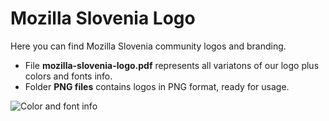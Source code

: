 # Mozilla Slovenia Logo

Here you can find Mozilla Slovenia community logos and branding.
* File **mozilla-slovenia-logo.pdf** represents all variatons of our logo plus colors and fonts info.
* Folder **PNG files** contains logos in PNG format, ready for usage.

![Color and font info](https://cloud.githubusercontent.com/assets/11082452/13547378/b6f150ee-e2d0-11e5-908f-cd2f124bd11a.png)

